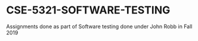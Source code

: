 # CSE-5321-SOFTWARE-TESTING
Assignments done as part of Software testing done under John Robb in Fall 2019
